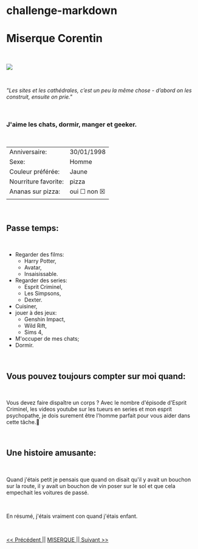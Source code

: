 # challenge-markdown

# Miserque Corentin

<br>

![](https://media-exp1.licdn.com/dms/image/D4E03AQG9xza19BdNLg/profile-displayphoto-shrink_400_400/0/1666108226560?e=1674086400&v=beta&t=SAx__eU-wha_8tFYuFjvakXJk402q-5VuZ7Gn-SwOxU)

<br>

*"Les sites et les cathédrales, c’est un peu la même chose - d’abord on les construit, ensuite on prie."*

<br>

### J'aime les chats, dormir, manger et geeker.

<br>

|  |  | 
|-----------|-----------|
| Anniversaire: |  30/01/1998 | 
| Sexe: | Homme |
| Couleur préférée: | Jaune |       
| Nourriture favorite: | pizza |    
| Ananas sur pizza: | oui ☐ non ☒ | 
||

<br>

## Passe temps:

<br>

* Regarder des films:
    * Harry Potter,
    * Avatar,
    * Insaisissable.
* Regarder des series:
    * Esprit Criminel,
    * Les Simpsons,
    * Dexter.
* Cuisiner,
* jouer à des jeux:
    * Genshin Impact,
    * Wild Rift,
    * Sims 4,
* M'occuper de mes chats;
* Dormir.

<br>

## Vous pouvez toujours compter sur moi quand:

<br>

Vous devez faire dispaître un corps ?  Avec le nombre d'épisode d'Esprit Criminel, les videos youtube sur les tueurs en series et mon esprit psychopathe, je dois surement être l'homme parfait pour vous aider dans cette tâche.🐷

<br>

## Une histoire amusante:

<br>

Quand j'étais petit je pensais que quand on disait qu'il y avait un bouchon sur la route, il y avait un bouchon de vin poser sur le sol et que cela empechait les voitures de passé. 

<br>

En résumé, j'étais vraiment con quand j'étais enfant.

<br>

[<< Précédent  ](https://github.com/CV136/challenge-markdown/ "Céline Verreydt")|| [MISERQUE ](https://github.com/Corentinmiserque/challenge-markdown/ "Corentin Miserque")||[   Suivant >>](https://github.com/DCoppee/Challenge-Markdown/ "Dominique Coppée")
